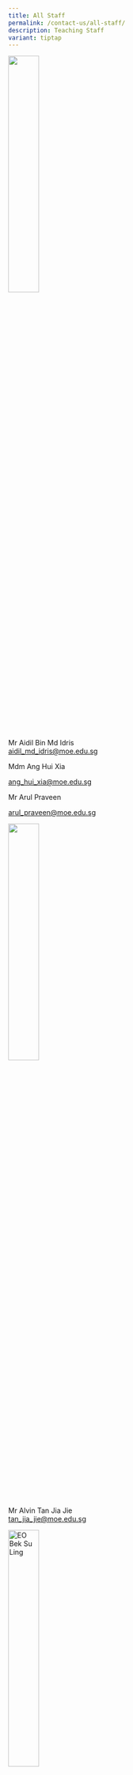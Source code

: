 ```yaml
---
title: All Staff
permalink: /contact-us/all-staff/
description: Teaching Staff
variant: tiptap
---
```

<p></p>
<div class="isomer-image-wrapper">
<img style="width:35%" height="auto" width="100%" src="/images/Mr%20Aidil%20Bin%20Md%20Idris.jpeg">
</div>
<p>Mr Aidil Bin Md Idris
<br><a href="aidil_md_idris@moe.edu.sg" rel="noopener noreferrer nofollow" target="_blank">aidil_md_idris@moe.edu.sg</a>
</p>
<p></p>
<p>Mdm Ang Hui Xia</p>
<p><a href="mailto:ang_hui_xia@moe.edu.sg" rel="noopener noreferrer nofollow" target="_blank">ang_hui_xia@moe.edu.sg</a>
</p>
<p></p>
<p>Mr Arul Praveen</p>
<p><a href="mailto:arul_praveen@moe.edu.sg" rel="noopener noreferrer nofollow" target="_blank">arul_praveen@moe.edu.sg</a>
</p>
<p></p>
<p></p>
<div class="isomer-image-wrapper">
<img style="width:35%" height="auto" width="100%" src="/images/Alvin%20Tan.jpeg">
</div>
<p>Mr Alvin Tan Jia Jie
<br><a href="tan_jia_jie@moe.edu.sg" rel="noopener noreferrer nofollow" target="_blank">tan_jia_jie@moe.edu.sg</a>
</p>
<p></p>
<div class="isomer-image-wrapper">
<img style="width: 35%;" height="auto" width="100%" alt="EO Bek Su Ling" src="/images/ms_bek_su_ling.jpg">
</div>
<p>Ms Bek Su Ling</p>
<p><a href="mailto:bek_su_ling@moe.edu.sg" rel="noopener noreferrer nofollow" target="_blank">bek_su_ling@moe.edu.sg</a>
</p>
<p></p>
<div class="isomer-image-wrapper">
<img style="width:35%" height="auto" width="100%" src="/images/mr%20chan%20bin%20chuan.jpeg">
</div>
<p>Mr&nbsp;Chan Bin Chuan
<br><a href="chan_bin_chuan@moe.edu.sg" rel="noopener noreferrer nofollow" target="_blank">chan_bin_chuan@moe.edu.sg</a>
</p>
<p></p>
<div class="isomer-image-wrapper">
<img style="width:35%" height="auto" width="100%" src="/images/Mr%20Chan%20Siew%20Kwai.jpeg">
</div>
<p>Mr Chan Siew Kwai
<br><a href="chan_siew_kwai@moe.edu.sg" rel="noopener noreferrer nofollow" target="_blank">chan_siew_kwai@moe.edu.sg</a>
</p>
<p></p>
<div class="isomer-image-wrapper">
<img style="width: 40%;" height="auto" width="100%" alt="EO" src="/images/ms_chan_wen_xin.jpg">
</div>
<p>Ms Chan Wen Xin</p>
<p><a href="mailto:chan_wen_xin@moe.edu.sg" rel="noopener noreferrer nofollow" target="_blank">chan_wen_xin@moe.edu.sg</a>
</p>
<p></p>
<div class="isomer-image-wrapper">
<img style="width:35%" height="auto" width="100%" src="/images/Mdm%20Chen%20Liping.jpeg">
</div>
<p>Mdm Chen Liping
<br><a href="chen_liping@moe.edu.sg" rel="noopener noreferrer nofollow" target="_blank">chen_liping@moe.edu.sg</a>
</p>
<p></p>
<div class="isomer-image-wrapper">
<img style="width:35%" height="auto" width="100%" src="/images/Mr%20Chidambaram%20Saravanan.jpeg">
</div>
<p>Mr Chidambaram Saravanan
<br><a href="chidambaram_saravanan@moe.edu.sg" rel="noopener noreferrer nofollow" target="_blank">chidambaram_saravanann@moe.edu.sg</a>
</p>
<div class="isomer-image-wrapper">
<img style="width:35%" height="auto" width="100%" src="/images/Mrs%20Chin%20Leong%20Hwai%20Ee%20Stella.jpeg">
</div>
<p>Ms Leong Hwai Ee, Stella
<br><a href="leong_hwai_ee_stella@moe.edu.sg" rel="noopener noreferrer nofollow" target="_blank">leong_hwai_ee_stella@moe.edu.sg</a>
</p>
<p></p>
<p></p>
<div class="isomer-image-wrapper">
<img style="width: 40%;" height="auto" width="100%" alt="EO" src="/images/ms_lim_chen_xi.jpg">
</div>
<p>Ms Lim Chen Xi</p>
<p><a href="mailto:lim_chen_xi@moe.edu.sg" rel="noopener noreferrer nofollow" target="_blank">lim_chen_xi@moe.edu.sg</a>
</p>
<p></p>
<div class="isomer-image-wrapper">
<img style="width:35%" height="auto" width="100%" src="/images/ChuaKengYeow1.jpg">
</div>
<p>Mr Chua Keng Yeow
<br><a href="chua_keng_yeow@moe.edu.sg" rel="noopener noreferrer nofollow" target="_blank">chua_keng_yeow@moe.edu.sg</a>
</p>
<div class="isomer-image-wrapper">
<img style="width:35%" height="auto" width="100%" src="/images/Mrs%20Chua%20Teng%20May%20Hwee%20Teresa.jpeg">
</div>
<p>Mrs Chua-Teng May Hwee Teresa
<br><a href="teng_may_hwee_teresa@moe.edu.sg" rel="noopener noreferrer nofollow" target="_blank">teng_may_hwee_teresa@moe.edu.sg</a>
</p>
<div class="isomer-image-wrapper">
<img style="width:35%" height="auto" width="100%" src="/images/ms%20sandy%20ee.jpeg">
</div>
<p>Ms Ee Wen Lin, Sandy
<br><a href="ee_wen_lin_sandy@moe.edu.sg" rel="noopener noreferrer nofollow" target="_blank">ee_wen_lin_sandy@moe.edu.sg</a>
</p>
<div class="isomer-image-wrapper">
<img style="width:35%" height="auto" width="100%" src="/images/Ms%20Eng%20Chia%20Lee.jpeg">
</div>
<p>Ms Eng Chia Lee
<br><a href="eng_chia_lee@moe.edu.sg" rel="noopener noreferrer nofollow" target="_blank">eng_chia_lee@moe.edu.sg</a>
</p>
<div class="isomer-image-wrapper">
<img style="width:35%" height="auto" width="100%" src="/images/mr%20ethan%20tan.jpeg">
</div>
<p>Mr Ethan Tan
<br><a href="[ethan_tan@moe.edu.sg" rel="noopener noreferrer nofollow" target="_blank">[ethan_tan@moe.edu.sg</a>
</p>
<p></p>
<p>Mr Faizal B Bohari</p>
<p><a href="mailto:faizal_bohari@moe.edu.sg" rel="noopener noreferrer nofollow" target="_blank">faizal_bohari@moe.edu.sg</a>
</p>
<p></p>
<p>Mdm Farah Rosalan</p>
<p><a href="mailto:farah_rosalan@moe.edu.sg" rel="noopener noreferrer nofollow" target="_blank">farah_rosalan@moe.edu.sg</a>
</p>
<p></p>
<div class="isomer-image-wrapper">
<img style="width:35%" height="auto" width="100%" src="/images/FuRong2.jpg">
</div>
<p>Ms Fu Rong
<br><a href="fu_rong@moe.edu.sg" rel="noopener noreferrer nofollow" target="_blank">fu_rong@moe.edu.sg</a>
</p>
<p></p>
<div class="isomer-image-wrapper">
<img style="width: 35%;" height="auto" width="100%" alt="EO Daniel" src="/images/Daniel_Foo.jpg">
</div>
<p>Mr Chuan Yee Daniel</p>
<p><a href="mailto:foo_chuan_yee_daniel@moe.edu.sg" rel="noopener noreferrer nofollow" target="_blank">foo_chuan_yee_daniel@moe.edu.sg</a>
</p>
<p></p>
<div class="isomer-image-wrapper">
<img style="width: 35%;" height="auto" width="100%" alt="EO Goh Chia Pei" src="/images/Ms_Goh_Chia_Pei.jpg">
</div>
<p>Ms Goh Chia Pei</p>
<p><a href="mailto:goh_chia_pei@moe.edu.sg" rel="noopener noreferrer nofollow" target="_blank">goh_chia_pei@moe.edu.sg</a>
</p>
<p></p>
<p></p>
<div class="isomer-image-wrapper">
<img style="width:35%" height="auto" width="100%" src="/images/Ms%20Hamizah%20Begum%20Bte%20Md%20Hanif.jpeg">
</div>
<p>Ms Hamizah Begum Bte Md Hanif
<br><a href="hamizah_begum_mohd_hanif@moe.edu.sg" rel="noopener noreferrer nofollow" target="_blank">hamizah_begum_mohd_hanif@moe.edu.sg</a>
</p>
<div class="isomer-image-wrapper">
<img style="width:35%" height="auto" width="100%" src="/images/Ms%20He%20Meiyu.jpeg">
</div>
<p>Ms He Meiyu
<br><a href="[he_meiyu@moe.edu.sg" rel="noopener noreferrer nofollow" target="_blank">he_meiyu@moe.edu.sg</a>
</p>
<div class="isomer-image-wrapper">
<img style="width:35%" height="auto" width="100%" src="/images/Ms%20Heng%20Hui%20Zhen.jpeg">
</div>
<p>Ms Heng Hui Zhen
<br><a href="[heng_hui_zhen@moe.edu.sg" rel="noopener noreferrer nofollow" target="_blank">heng_hui_zhen@moe.edu.sg</a>
</p>
<p></p>
<p>Mr Heng Yuan Hao</p>
<p><a href="mailto:heng_yuan_hao@moe.edu.sg" rel="noopener noreferrer nofollow" target="_blank">heng_yuan_hao@moe.edu.sg</a>
</p>
<p></p>
<p></p>
<div class="isomer-image-wrapper">
<img style="width:35%" height="auto" width="100%" src="/images/Ms%20Ho%20Xiu%20Hui,%20Tessa.jpg">
</div>
<p>Ms Ho Xiu Hui Tessa
<br><a href="[ho_xiu_hui_tess@moe.edu.sg" rel="noopener noreferrer nofollow" target="_blank">ho_xiu_hui_tess@moe.edu.sg</a>
</p>
<p></p>
<p></p>
<div class="isomer-image-wrapper">
<img style="width:35%" height="auto" width="100%" src="/images/ms%20joyner%20tay%20kai%20ling.jpeg">
</div>
<p>Ms&nbsp;Joyner Tay
<br><a href="[tay_kai_ling_joyner@moe.edu.sg" rel="noopener noreferrer nofollow" target="_blank">tay_kai_ling_joyners@moe.edu.sg</a>
</p>
<div class="isomer-image-wrapper">
<img style="width:35%" height="auto" width="100%" src="/images/Mr%20Kamal%20Bin%20Yacob.jpeg">
</div>
<p>Mr Kamal Bin Yacob
<br><a href="[kamal_yacob@moe.edu.sg" rel="noopener noreferrer nofollow" target="_blank">kamal_yacob@moe.edu.sg</a>
</p>
<div class="isomer-image-wrapper">
<img style="width:35%" height="auto" width="100%" src="/images/karine.jpeg">
</div>
<p>Ms Karine Nai
<br><a href="nai_sok_khoon_karine@moe.edu.sg" rel="noopener noreferrer nofollow" target="_blank">nai_sok_khoon_karine@moe.edu.sg</a>
</p>
<div class="isomer-image-wrapper">
<img style="width:35%" height="auto" width="100%" src="/images/Mr%20Ke%20Kaijie%20Justin.jpeg">
</div>
<p>Mr Ke Kaijie, Justin
<br><a href="ke_kaijie_justin@moe.edu.sg" rel="noopener noreferrer nofollow" target="_blank">ke_kaijie_justin@moe.edu.sg</a>
</p>
<p></p>
<p>Ms Khong Kay Lin</p>
<p></p>
<p>Mr Danial Khor</p>
<p><a href="mailto:khor_eng_hao_daniel@moe.edu.sg" rel="noopener noreferrer nofollow" target="_blank">khor_eng_hao_daniel@moe.edu.sg</a> 
</p>
<p></p>
<p>Ms Lynda Kwan</p>
<p></p>
<p></p>
<div class="isomer-image-wrapper">
<img style="width:35%" height="auto" width="100%" src="/images/Doreen.png">
</div>
<p>Ms&nbsp;Lau&nbsp;Ying&nbsp;Ying Doreen
<br><a href="lau_ying_ying_doreen@moe.edu.sg" rel="noopener noreferrer nofollow" target="_blank">lau_ying_ying_doreen@moe.edu.sg</a>
</p>
<p></p>
<p>Ms Leong Yin Phen</p>
<p><a href="mailto:leong_yin_pheng_a@moe.edu.sg" rel="noopener noreferrer nofollow" target="_blank">leong_yin_pheng_a@moe.edu.sg</a>
</p>
<div class="isomer-image-wrapper">
<img style="width:35%" height="auto" width="100%" src="/images/Mrs%20Lehming%20Teo%20Shi%20Hui%20Rachel.jpeg">
</div>
<p>Mrs Lehming-Teo Shi Hui, Rachel
<br><a href="teo_shi_hui_racheln@moe.edu.sg" rel="noopener noreferrer nofollow" target="_blank">teo_shi_hui_rachel@moe.edu.sg</a>
</p>
<div class="isomer-image-wrapper">
<img style="width:35%" height="auto" width="100%" src="/images/Ms%20Li%20Qianyi.jpeg">
</div>
<p>Ms Li Qianyi
<br><a href="li_qianyi@moe.edu.sg" rel="noopener noreferrer nofollow" target="_blank">li_qianyi@moe.edu.sg</a>
</p>
<div class="isomer-image-wrapper">
<img style="width:35%" height="auto" width="100%" src="/images/Ms%20Lim%20Keng%20Woon%20Madeline.jpeg">
</div>
<p>Ms Lim Keng Woon, Madeline
<br><a href="lim_keng_woon_madeline@moe.edu.sg" rel="noopener noreferrer nofollow" target="_blank">lim_keng_woon_madeline@moe.edu.sg</a>
</p>
<div class="isomer-image-wrapper">
<img style="width:35%" height="auto" width="100%" src="/images/Mr%20Jeremy.jpeg">
</div>
<p>Mr Lim Liangcai, Jeremy
<br><a href="lim_liangcai_jeremy@moe.edu.sg" rel="noopener noreferrer nofollow" target="_blank">lim_liangcai_jeremy@moe.edu.sg</a>
</p>
<p></p>
<div class="isomer-image-wrapper">
<img style="width:35%" height="auto" width="100%" src="/images/lohwanting.jpg">
</div>
<p>Ms Loh Wan Ting
<br><a href="loh_wan_ting@moe.edu.sg" rel="noopener noreferrer nofollow" target="_blank">loh_wan_ting@moe.edu.sg</a>
</p>
<div class="isomer-image-wrapper">
<img style="width:35%" height="auto" width="100%" src="/images/Ms%20Low%20Li%20Qing.jpg">
</div>
<p>Ms Low Liqing
<br><a href="low_liqing@moe.edu.sg" rel="noopener noreferrer nofollow" target="_blank">low_liqing@moe.edu.sg</a>
</p>
<div class="isomer-image-wrapper">
<img style="width:35%" height="auto" width="100%" src="/images/Mr%20Mohideeen%20Nizar.jpeg">
</div>
<p>Mr Mohideen Nizar s/o Anwar
<br><a href="mohideen_nizar_anwarg@moe.edu.sg" rel="noopener noreferrer nofollow" target="_blank">mohideen_nizar_anwarg@moe.edu.sg</a>
</p>
<div class="isomer-image-wrapper">
<img style="width:35%" height="auto" width="100%" src="/images/Mdm%20Mursalina.jpeg">
</div>
<p>Mdm Mursalina Bte Mohd Saim
<br><a href="mursalina_mohd_saimg@moe.edu.sg" rel="noopener noreferrer nofollow" target="_blank">mursalina_mohd_saim@moe.edu.sg</a>
</p>
<p></p>
<p>Ms Nurul Farhanah Ramlan</p>
<p><a href="mailto:nurul_farhanah_ramlan@moe.edu.sg" rel="noopener noreferrer nofollow" target="_blank">nurul_farhanah_ramlan@moe.edu.sg</a>
</p>
<p></p>
<div class="isomer-image-wrapper">
<img style="width:35%" height="auto" width="100%" src="/images/Mr%20Ng%20Loong%20Kin,%20Alvin.jpg">
</div>
<p>Mr Ng Loong Kin, Alvin
<br><a href="ng_loong_kin_alvin@moe.edu.sg" rel="noopener noreferrer nofollow" target="_blank">ng_loong_kin_alvin@moe.edu.sg</a>
</p>
<div class="isomer-image-wrapper">
<img style="width:35%" height="auto" width="100%" src="/images/Mrs%20Peh%20Yeo%20Hwee%20Ching%20Magdelene.jpeg">
</div>
<p>Mrs Peh-Yeo Hwee Ching Magdalene
<br><a href="yeo_hwee_ching_magdalene@moe.edu.sg" rel="noopener noreferrer nofollow" target="_blank">yeo_hwee_ching_magdalene@moe.edu.sg</a>
</p>
<div class="isomer-image-wrapper">
<img style="width:35%" height="auto" width="100%" src="/images/Mdm%20Rajamanickam.jpeg">
</div>
<p>Mdm Rajamanickam Renuka
<br><a href="[rajamanickam_renuka@moe.edu.sg" rel="noopener noreferrer nofollow" target="_blank">rajamanickam_renuka@moe.edu.sg</a>
</p>
<div class="isomer-image-wrapper">
<img style="width:35%" height="auto" width="100%" src="/images/Mdm%20Rashidah%20Kassim.jpeg">
</div>
<p>Mdm Rashidah Kassim
<br><a href="rashidah_kassim@moe.edu.sg" rel="noopener noreferrer nofollow" target="_blank">rashidah_kassim@moe.edu.sg</a>
</p>
<p></p>
<div class="isomer-image-wrapper">
<img style="width:35%" height="auto" width="100%" src="/images/Mdm%20Rosezalina.jpeg">
</div>
<p>Mdm Rosezalina Bte Asmoin
<br><a href="rosezalina_asmoin@moe.edu.sg" rel="noopener noreferrer nofollow" target="_blank">rosezalina_asmoin@moe.edu.sg</a>
</p>
<p></p>
<div class="isomer-image-wrapper">
<img style="width: 40%;" height="auto" width="100%" alt="EO Rosnie" src="/images/Rosnie.jpg">
</div>
<p>Ms Rosnie Nasuha Rosman</p>
<p><a href="mailto:rosnie_nasuha_rosman@moe.edu.sg" rel="noopener noreferrer nofollow" target="_blank">rosnie_nasuha_rosman@moe.edu.sg</a>
</p>
<div class="isomer-image-wrapper">
<img style="width:35%" height="auto" width="100%" src="/images/Ms%20Sia%20Gee%20Han.jpeg">
</div>
<p>Ms Sia Gee Han, Karen
<br><a href="karen_sia_gee_han@moe.edu.sg" rel="noopener noreferrer nofollow" target="_blank">karen_sia_gee_han@moe.edu.sg</a>
</p>
<div class="isomer-image-wrapper">
<img style="width:35%" height="auto" width="100%" src="/images/Mdm%20Sheetal%20Sonawane.jpeg">
</div>
<p>Ms Sheetal Sonawane
<br><a href="sheetal_madhukar_sonawane@moe.edu.sg" rel="noopener noreferrer nofollow" target="_blank">sheetal_madhukar_sonawane@moe.edu.sg</a>
</p>
<div class="isomer-image-wrapper">
<img style="width:35%" height="auto" width="100%" src="/images/Ms%20Sim%20Shin%20Jie.jpg">
</div>
<p>Ms Sim Shin Jie
<br><a href="sim_shin_jiee@moe.edu.sg" rel="noopener noreferrer nofollow" target="_blank">sim_shin_jie@moe.edu.sg</a>
</p>
<div class="isomer-image-wrapper">
<img style="width:35%" height="auto" width="100%" src="/images/ms%20siti%20nurwati%20dalduri.jpeg">
</div>
<p>Ms Siti Nurwati Dalduri
<br><a href="siti_nurwati_dalduri@moe.edu.sg" rel="noopener noreferrer nofollow" target="_blank">siti_nurwati_dalduri@moe.edu.sg</a>
</p>
<div class="isomer-image-wrapper">
<img style="width:35%" height="auto" width="100%" src="/images/Ms%20Sophia%20Ng%20Jia%20Ming.jpg">
</div>
<p>Ms Sophia Ng
<br><a href="sophia_ng_jia_ming@moe.edu.sg" rel="noopener noreferrer nofollow" target="_blank">sophia_ng_jia_ming@moe.edu.sg</a>
</p>
<div class="isomer-image-wrapper">
<img style="width:35%" height="auto" width="100%" src="/images/Ms%20Sumitha.jpeg">
</div>
<p>Mdm Sumitha Kirsnan
<br><a href="sumitha_kirsnan@moe.edu.sg" rel="noopener noreferrer nofollow" target="_blank">sumitha_kirsnan@moe.edu.sg</a>
</p>
<p></p>
<div class="isomer-image-wrapper">
<img style="width:35%" height="auto" width="100%" src="/images/Mr%20Tan%20Chor%20Seng.jpg">
</div>
<p>Mr Tan Chor Seng
<br><a href="tan_chor_seng_a@moe.edu.sg" rel="noopener noreferrer nofollow" target="_blank">tan_chor_seng_a@moe.edu.sg</a>
</p>
<div class="isomer-image-wrapper">
<img style="width:35%" height="auto" width="100%" src="/images/Ms%20Joycelyn.jpeg">
</div>
<p>Ms Tan E-Fung, Joycelyn
<br><a href="tan_e_fung_joycelyn@moe.edu.sg" rel="noopener noreferrer nofollow" target="_blank">tan_e_fung_joycelyn@moe.edu.sg</a>
</p>
<div class="isomer-image-wrapper">
<img style="width:35%" height="auto" width="100%" src="/images/Mr%20Peter.jpeg">
</div>
<p>Mr Tan Eng Hoe, Peter
<br><a href="peter_tan_eng_hoe@moe.edu.sg" rel="noopener noreferrer nofollow" target="_blank">peter_tan_eng_hoe@moe.edu.sg</a>
</p>
<div class="isomer-image-wrapper">
<img style="width:35%" height="auto" width="100%" src="/images/Mr%20John.jpeg">
</div>
<p>Mr Tan Hong Soong, John
<br><a href="tan_hong_soong@moe.edu.sg" rel="noopener noreferrer nofollow" target="_blank">tan_hong_soong@moe.edu.sg</a>
</p>
<div class="isomer-image-wrapper">
<img style="width:35%" height="auto" width="100%" src="/images/mr%20tan%20jit%20jin.jpeg">
</div>
<p>Mr Tan Jit Jin
<br><a href="tan_jit_jin@moe.edu.sg" rel="noopener noreferrer nofollow" target="_blank">tan_jit_jin@moe.edu.sg</a>
</p>
<p></p>
<div class="isomer-image-wrapper">
<img style="width:35%" height="auto" width="100%" src="/images/Mr%20Tan%20Liang%20Hooi.jpeg">
</div>
<p>Mr Tan Liang Hooi
<br><a href="ttan_liang_hooi@moe.edu.sg" rel="noopener noreferrer nofollow" target="_blank">tan_liang_hooi@moe.edu.sg</a>
</p>
<div class="isomer-image-wrapper">
<img style="width:35%" height="auto" width="100%" src="/images/kenneth.jpeg">
</div>
<p>Mr Tan Ming Hon, Kenneth
<br><a href="tan_ming_ho@moe.edu.sg" rel="noopener noreferrer nofollow" target="_blank">tan_ming_hon@moe.edu.sg</a>
</p>
<div class="isomer-image-wrapper">
<img style="width:35%" height="auto" width="100%" src="/images/Mr%20Tan%20Ser%20Yong.jpeg">
</div>
<p>Mr Tan Ser Yong, Philip
<br><a href="tan_ser_yong_philipn@moe.edu.sg" rel="noopener noreferrer nofollow" target="_blank">tan_ser_yong_philip@moe.edu.sg</a>
</p>
<div class="isomer-image-wrapper">
<img style="width:35%" height="auto" width="100%" src="/images/Mrs%20Tan%20Wong%20Siew%20Har.jpeg">
</div>
<p>Mrs Tan-Wong Siew Har, Winnie
<br><a href="wong_siew_har_winnie@moe.edu.sg" rel="noopener noreferrer nofollow" target="_blank">wong_siew_har_winnie@moe.edu.sg</a>
</p>
<div class="isomer-image-wrapper">
<img style="width:35%" height="auto" width="100%" src="/images/Mrs%20Tan%20Wen%20Yi.jpeg">
</div>
<p>Mrs Tan Wen Yi
<br><a href="tan_wen_yi@moe.edu.sg" rel="noopener noreferrer nofollow" target="_blank">tan_wen_yi@moe.edu.sg</a>
</p>
<div class="isomer-image-wrapper">
<img style="width:35%" height="auto" width="100%" src="/images/Mrs%20Teng%20Tay%20Soo%20Chin.jpeg">
</div>
<p>Mrs Teng-Tay Soo Chin, Emmeline
<br><a href="tay_soo_chin_emmeline@moe.edu.sg" rel="noopener noreferrer nofollow" target="_blank">tay_soo_chin_emmeline@moe.edu.sg</a>
</p>
<div class="isomer-image-wrapper">
<img style="width:35%" height="auto" width="100%" src="/images/teochaiyeow.jpeg">
</div>
<p>Mr Teo Chai Yaw
<br><a href="teo_chai_yaw@moe.edu.sg" rel="noopener noreferrer nofollow" target="_blank">teo_chai_yaw@moe.edu.sg</a>
</p>
<p></p>
<div class="isomer-image-wrapper">
<img style="width: 35%;" height="auto" width="100%" alt="EO Teo Li Yin" src="/images/Ms Teo Li Yin.jpeg">
</div>
<p>Ms Teo Li Yin</p>
<p><a href="mailto:teo_li_yin@moe.edu.sg" rel="noopener noreferrer nofollow" target="_blank">teo_li_yin@moe.edu.sg</a>
</p>
<p></p>
<div class="isomer-image-wrapper">
<img style="width:35%" height="auto" width="100%" src="/images/Ms%20Teo%20Wei%20Na.jpeg">
</div>
<p>Ms Teo Wei Na
<br><a href="teo_wei_na@moe.edu.sg" rel="noopener noreferrer nofollow" target="_blank">teo_wei_na@moe.edu.sg</a>
</p>
<div class="isomer-image-wrapper">
<img style="width:35%" height="auto" width="100%" src="/images/Valane%20Passport%20Photo%202.jpeg">
</div>
<p>Ms Tnee Li Ling, Valane
<br><a href="tnee_li_ling_valane@moe.edu.sg" rel="noopener noreferrer nofollow" target="_blank">tnee_li_ling_valane@moe.edu.sg</a>
</p>
<div class="isomer-image-wrapper">
<img style="width:35%" height="auto" width="100%" src="/images/tracy_tey.jpeg">
</div>
<p>Ms Tracy Tey
<br><a href="tracy_tey_pin_pin@moe.edu.sg" rel="noopener noreferrer nofollow" target="_blank">tracy_tey_pin_pin@moe.edu.sg</a>
</p>
<p></p>
<p>Mdm Toh Siew Fang Jane</p>
<p><a href="mailto:toh_siew_fang_jane@moe.edu.sg" rel="noopener noreferrer nofollow" target="_blank">toh_siew_fang_jane@moe.edu.sg</a>
</p>
<div class="isomer-image-wrapper">
<img style="width:35%" height="auto" width="100%" src="/images/Ms%20Wee%20Ni%20Swen.jpg">
</div>
<p>Ms Wee Ni Swen
<br><a href="wee_ni_swen@moe.edu.sg" rel="noopener noreferrer nofollow" target="_blank">wee_ni_swen@moe.edu.sg</a>
</p>
<div class="isomer-image-wrapper">
<img style="width:35%" height="auto" width="100%" src="/images/Ms%20Wee%20Yee%20Ing.jpg">
</div>
<p>Ms Wee Yee Ing
<br><a href="wee_yee_ing@moe.edu.sg" rel="noopener noreferrer nofollow" target="_blank">wee_yee_ing@moe.edu.sg</a>
</p>
<div class="isomer-image-wrapper">
<img style="width:35%" height="auto" width="100%" src="/images/Mrs%20Wee%20Loh%20Wee%20Sin.jpeg">
</div>
<p>Mrs Wee-Loh Wee Sin
<br><a href="loh_wee_sin@moe.edu.sg" rel="noopener noreferrer nofollow" target="_blank">loh_wee_sin@moe.edu.sg</a>
</p>
<div class="isomer-image-wrapper">
<img style="width:35%" height="auto" width="100%" src="/images/Ms%20Woong%20Choy%20Wan.jpeg">
</div>
<p>Ms Woong Choy Wan
<br><a href="woong_choy_wan@moe.edu.sg" rel="noopener noreferrer nofollow" target="_blank">woong_choy_wan@moe.edu.sg</a>
</p>
<div class="isomer-image-wrapper">
<img style="width:35%" height="auto" width="100%" src="/images/Mr%20Andy.jpeg">
</div>
<p>Mr Yap Jin Hua, Andy
<br><a href="yap_jin_hua_andy@moe.edu.sg" rel="noopener noreferrer nofollow" target="_blank">yap_jin_hua_andy@moe.edu.sg</a>
</p>
<div class="isomer-image-wrapper">
<img style="width:35%" height="auto" width="100%" src="/images/Mr%20Yong%20Teck%20Sin.jpg">
</div>
<p>Mr Yong Teck Sin
<br><a href="tyong_teck_sin@moe.edu.sg" rel="noopener noreferrer nofollow" target="_blank">yong_teck_sinn@moe.edu.sg</a>
</p>
<div class="isomer-image-wrapper">
<img style="width:35%" height="auto" width="100%" src="/images/Mrs%20Yuen%20Lay%20Eng.jpeg">
</div>
<p>Mrs Yuen Lay Eng
<br><a href="ang_lay_eng@moe.edu.sg" rel="noopener noreferrer nofollow" target="_blank">ang_lay_eng@moe.edu.sg</a>
</p>